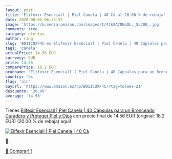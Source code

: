 ```yaml
---
layout: post
title: 'Elifexir Esenciall | Piel Canela | 40 Cá al 20.00 % de rebaja'
date: 2020-08-05 06:33:57
image: 'https://m.media-amazon.com/images/I/41k8A7DNoDL._SL200_.jpg'
comments: true
category: ofertas
author: ring
slug: 'B01ICUXF4C-es Elifexir Esenciall | Piel Canela | 40 Cápsulas para un...'
tags: 'canela'
actualPrice: 14.56 EUR
currency: EUR
price: 14.56
comparePrice: 18.2 EUR
prodname: 'Elifexir Esenciall | Piel Canela | 40 Cápsulas para un Bronceado Duradero y Proteger Piel y Ojos'
country: 'es'
flag: '🇪🇸'
buyurl: 'https://www.amazon.es/dp/B01ICUXF4C/?tag=tolees-21'
descuento: '20.00'
average: '14.56'
---
```


Tienes [Elifexir Esenciall | Piel Canela | 40 Cápsulas para un Bronceado Duradero y Proteger Piel y Ojos](https://www.amazon.es/dp/B01ICUXF4C/?tag=tolees-21) con precio final de  14.56 EUR (original: 18.2 EUR) (20.00 %  de rebaja) aqui!

[![Elifexir Esenciall | Piel Canela | 40 Cá](https://m.media-amazon.com/images/I/41k8A7DNoDL._SL200_.jpg)](https://www.amazon.es/dp/B01ICUXF4C/?tag=tolees-21)

🔎:


[🛒 Comprar!!!](https://www.amazon.es/dp/B01ICUXF4C/?tag=tolees-21)
